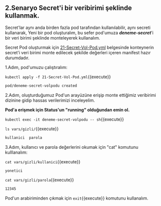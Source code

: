 ## 2.Senaryo Secret'i bir veribirimi şeklinde kullanmak.

Secret'lar aynı anda birden fazla pod tarafından kullanılabilir, aynı secreti kullanarak, Yeni bir pod oluşturalım, bu sefer pod'umuza ***deneme-secret***'i bir veri birimi şeklinde monteleyerek kullanalım.

Secret Pod oluşturmak için  [21-Secret-Vol-Pod.yml](./assets/21-Secret-Vol-Pod.yml) belgesinde konteynerin secret'i veri birimi monte edilecek şekilde değerleri içeren manifest hazır durumdadır.

1.Adım, pod'umuzu çalıştıralım:

`kubectl apply -f 21-Secret-Vol-Pod.yml`{{execute}}

```bash
pod/deneme-secret-volpodu created
```

2.Adım, oluşturduğumuz Pod'un arayüzüne erişip monte ettiğimiz veribirimi dizinine gidip hassas verilerimizi inceleyelim.

**Pod'a erişmek için Status'un "running" olduğundan emin ol.**

`kubectl exec -it deneme-secret-volpodu -- sh`{{execute}}

`ls vars/gizli/`{{execute}}

```bash
kullanici  parola
```

3.Adım, kullanıcı ve parola değerlerini okumak için "cat" komutunu kulllanalım:

`cat vars/gizli/kullanici`{{execute}}

```bash
yonetici
```

`cat vars/gizli/parola`{{execute}}

```bash
12345
```

Pod'un arabiriminden çıkmak için `exit`{{execute}} komutunu kullanalım.
